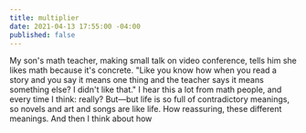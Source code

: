 ```yaml
---
title: multiplier
date: 2021-04-13 17:55:00 -04:00
published: false
---
```


My son's math teacher, making small talk on video conference, tells him she likes math because it's concrete. "Like you know how when you read a story and you say it means one thing and the teacher says it means something else? I didn't like that." I hear this a lot from math people, and every time I think: really? But—but life is so full of contradictory meanings, so novels and art and songs are like life. How reassuring, these different meanings. And then I think about how  